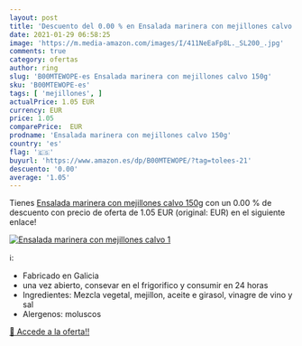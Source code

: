 ```yaml
---
layout: post
title: 'Descuento del 0.00 % en Ensalada marinera con mejillones calvo 1'
date: 2021-01-29 06:58:25
image: 'https://m.media-amazon.com/images/I/411NeEaFp8L._SL200_.jpg'
comments: true
category: ofertas
author: ring
slug: 'B00MTEWOPE-es Ensalada marinera con mejillones calvo 150g'
sku: 'B00MTEWOPE-es'
tags: [ 'mejillones', ]
actualPrice: 1.05 EUR
currency: EUR
price: 1.05
comparePrice:  EUR
prodname: 'Ensalada marinera con mejillones calvo 150g'
country: 'es'
flag: '🇪🇸'
buyurl: 'https://www.amazon.es/dp/B00MTEWOPE/?tag=tolees-21'
descuento: '0.00'
average: '1.05'
---
```


Tienes [Ensalada marinera con mejillones calvo 150g](https://www.amazon.es/dp/B00MTEWOPE/?tag=tolees-21) con un 0.00 % de descuento con precio de oferta de 1.05 EUR (original:  EUR) en el siguiente enlace!

[![Ensalada marinera con mejillones calvo 1](https://m.media-amazon.com/images/I/411NeEaFp8L._SL200_.jpg)](https://www.amazon.es/dp/B00MTEWOPE/?tag=tolees-21)

ℹ️:

- Fabricado en Galicia
- una vez abierto, consevar en el frigorifico y consumir en 24 horas
- Ingredientes: Mezcla vegetal, mejillon, aceite e girasol, vinagre de vino y sal
- Alergenos: moluscos

[🛒 Accede a la oferta!!](https://www.amazon.es/dp/B00MTEWOPE/?tag=tolees-21)
